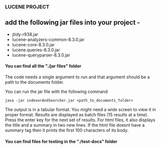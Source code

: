 ### LUCENE PROJECT

## add the following jar files into your project -

* jtidy-r938.jar
* lucene-analyzers-common-8.3.0.jar
* lucene-core-8.3.0.jar
* lucene.queries-8.3.0.jar
* lucene-queryparser-8.3.0.jar

#### You can find all the "./jar files" folder 

The code needs a single argument to run and that argument should be a path to the documents folder.


You can run the jar file with the following command 
```
java -jar indexerAndSearcher.jar <path_to_documents_folder>
```

The output is in a tabular format. You might need a wide screen to view it in proper format. Results are displayed as batch files (15 results at a time). Press the enter key for the next set of results.
For html files, it also displays the title and a summary in two new lines. If the html file doesnt have a summary tag then it prints the first 100 characters of its body.

#### You can find files for testing in the "./test-docs" folder